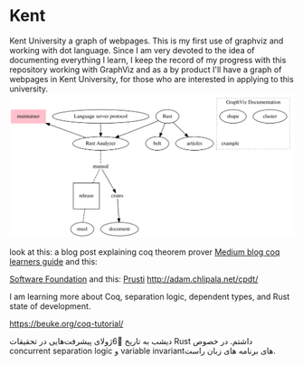 # Kent
Kent University a graph of webpages.
This is my first use of graphviz and working with dot language. Since I am very devoted to the idea of documenting everything I learn, I keep the record of my progress with this repository working with GraphViz and as a by product I'll have a graph of webpages in Kent University, for those who are interested in applying to this university.
![image](research.svg)


look at this:
a blog post explaining coq theorem prover
[Medium blog coq learners guide](https://medium.com/learning-from-learners/learners-guide-to-coq-theorem-prover-1-e380c9e360b8)
and this:

[Software Foundation](https://softwarefoundations.cis.upenn.edu/)
and this:
[Prusti](https://www.pm.inf.ethz.ch/research/prusti.html)
http://adam.chlipala.net/cpdt/

I am learning more about Coq, separation logic, dependent types, and Rust state of development.

https://beuke.org/coq-tutorial/

دیشب به تاریخ 6ٰژولای پیشرفت‌هایی در تحقیقات Rust داشتم. در خصوص concurrent separation logic و variable invariantهای برنامه های زبان راست.
